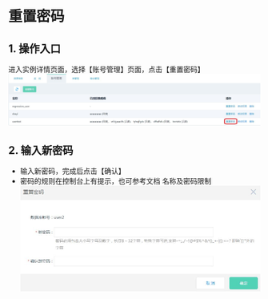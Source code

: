 # 重置密码

## 1. 操作入口
进入实例详情页面，选择【账号管理】页面，点击【重置密码】
![重置密码1](../../../../../image/RDS/Reset-Password-1.png)

## 2. 输入新密码
- 输入新密码，完成后点击【确认】
- 密码的规则在控制台上有提示，也可参考文档 名称及密码限制
![重置密码2](../../../../../image/RDS/Reset-Password-2.png)
